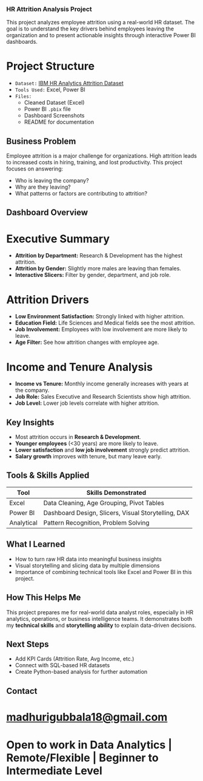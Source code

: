 ### HR Attrition Analysis Project

This project analyzes employee attrition using a real-world HR dataset. The goal is to understand the key drivers behind employees leaving the organization and to present actionable insights through interactive Power BI dashboards.

# Project Structure

- `Dataset:` [IBM HR Analytics Attrition Dataset](https://www.kaggle.com/datasets/pavansubhasht/ibm-hr-analytics-attrition-dataset)
- `Tools Used:` Excel, Power BI
- `Files:`
  - Cleaned Dataset (Excel)
  - Power BI `.pbix` file
  - Dashboard Screenshots
  - README for documentation

 ## Business Problem

Employee attrition is a major challenge for organizations. High attrition leads to increased costs in hiring, training, and lost productivity. This project focuses on answering:
- Who is leaving the company?
- Why are they leaving?
- What patterns or factors are contributing to attrition?

## Dashboard Overview

 #  Executive Summary
- **Attrition by Department:** Research & Development has the highest attrition.
- **Attrition by Gender:** Slightly more males are leaving than females.
- **Interactive Slicers:** Filter by gender, department, and job role.

 # Attrition Drivers
- **Low Environment Satisfaction:** Strongly linked with higher attrition.
- **Education Field:** Life Sciences and Medical fields see the most attrition.
- **Job Involvement:** Employees with low involvement are more likely to leave.
- **Age Filter:** See how attrition changes with employee age.

# Income and Tenure Analysis
- **Income vs Tenure:** Monthly income generally increases with years at the company.
- **Job Role:** Sales Executive and Research Scientists show high attrition.
- **Job Level:** Lower job levels correlate with higher attrition.

 ## Key Insights

- Most attrition occurs in **Research & Development**.
- **Younger employees** (<30 years) are more likely to leave.
- **Lower satisfaction** and **low job involvement** strongly predict attrition.
- **Salary growth** improves with tenure, but many leave early.

 ## Tools & Skills Applied

| Tool         | Skills Demonstrated                          |
|--------------|----------------------------------------------|
| Excel        | Data Cleaning, Age Grouping, Pivot Tables    |
| Power BI     | Dashboard Design, Slicers, Visual Storytelling, DAX |
| Analytical   | Pattern Recognition, Problem Solving         |

## What I Learned

- How to turn raw HR data into meaningful business insights
- Visual storytelling and slicing data by multiple dimensions
- Importance of combining technical tools like Excel and Power BI in this project.
 
 ## How This Helps Me
This project prepares me for real-world data analyst roles, especially in HR analytics, operations, or business intelligence teams. It demonstrates both my **technical skills** and **storytelling ability** to explain data-driven decisions.

## Next Steps

- Add KPI Cards (Attrition Rate, Avg Income, etc.)
- Connect with SQL-based HR datasets
- Create Python-based analysis for further automation

## Contact

# madhurigubbala18@gmail.com  
# Open to work in Data Analytics | Remote/Flexible | Beginner to Intermediate Level
